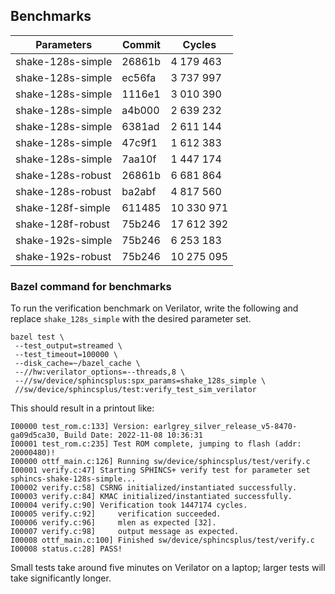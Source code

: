 ## Benchmarks

| Parameters        | Commit | Cycles     |
| ----------------- | ------ | ---------- |
| shake-128s-simple | 26861b |  4 179 463 |
| shake-128s-simple | ec56fa |  3 737 997 |
| shake-128s-simple | 1116e1 |  3 010 390 |
| shake-128s-simple | a4b000 |  2 639 232 |
| shake-128s-simple | 6381ad |  2 611 144 |
| shake-128s-simple | 47c9f1 |  1 612 383 |
| shake-128s-simple | 7aa10f |  1 447 174 |
| shake-128s-robust | 26861b |  6 681 864 |
| shake-128s-robust | ba2abf |  4 817 560 |
| shake-128f-simple | 611485 | 10 330 971 |
| shake-128f-robust | 75b246 | 17 612 392 |
| shake-192s-simple | 75b246 |  6 253 183 |
| shake-192s-robust | 75b246 | 10 275 095 |

### Bazel command for benchmarks

To run the verification benchmark on Verilator, write the following and replace
`shake_128s_simple` with the desired parameter set.

```
bazel test \
 --test_output=streamed \
 --test_timeout=100000 \
 --disk_cache=~/bazel_cache \
 --//hw:verilator_options=--threads,8 \
 --//sw/device/sphincsplus:spx_params=shake_128s_simple \
 //sw/device/sphincsplus/test:verify_test_sim_verilator
```

This should result in a printout like:
```
I00000 test_rom.c:133] Version: earlgrey_silver_release_v5-8470-ga09d5ca30, Build Date: 2022-11-08 10:36:31
I00001 test_rom.c:235] Test ROM complete, jumping to flash (addr: 20000480)!
I00000 ottf_main.c:126] Running sw/device/sphincsplus/test/verify.c
I00001 verify.c:47] Starting SPHINCS+ verify test for parameter set sphincs-shake-128s-simple...
I00002 verify.c:58] CSRNG initialized/instantiated successfully.
I00003 verify.c:84] KMAC initialized/instantiated successfully.
I00004 verify.c:90] Verification took 1447174 cycles.
I00005 verify.c:92]     verification succeeded.
I00006 verify.c:96]     mlen as expected [32].
I00007 verify.c:98]     output message as expected.
I00008 ottf_main.c:100] Finished sw/device/sphincsplus/test/verify.c
I00008 status.c:28] PASS!
```

Small tests take around five minutes on Verilator on a laptop; larger tests
will take significantly longer.
